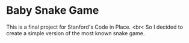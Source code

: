 # Baby Snake Game
This is a final project for Stanford's Code in Place. <br<
So I decided to create a simple version of the most known snake game. 
